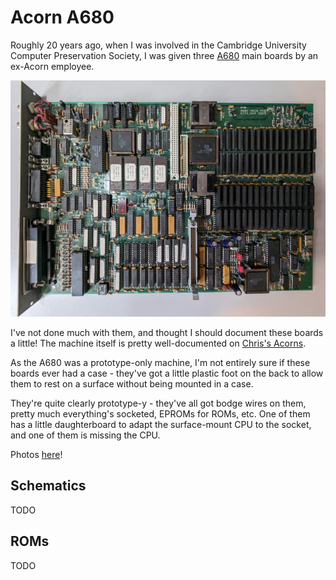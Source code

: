 # Acorn A680

Roughly 20 years ago, when I was involved in the Cambridge University
Computer Preservation Society, I was given three
[A680](https://www.computinghistory.org.uk/det/16155/Acorn-A680/) main
boards by an ex-Acorn employee.

![A680 main board](./photos/a680_small.jpg)

I've not done much with them, and thought I should document these
boards a little! The machine itself is pretty well-documented on
[Chris's
Acorns](http://chrisacorns.computinghistory.org.uk/RISCiXComputers.html#A680).

As the A680 was a prototype-only machine, I'm not entirely sure if
these boards ever had a case - they've got a little plastic foot on
the back to allow them to rest on a surface without being mounted in a
case.

They're quite clearly prototype-y - they've all got bodge wires on
them, pretty much everything's socketed, EPROMs for ROMs, etc. One of
them has a little daughterboard to adapt the surface-mount CPU to the
socket, and one of them is missing the CPU.

Photos [here](./photos)!

## Schematics

TODO

## ROMs

TODO
